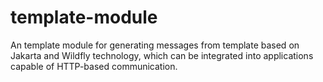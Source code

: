 # template-module
An template module for generating messages from template based on Jakarta and Wildfly technology, which can be integrated into applications capable of HTTP-based communication.

